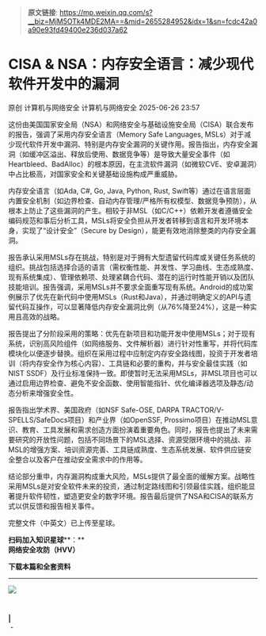 > **原文链接**: https://mp.weixin.qq.com/s?__biz=MjM5OTk4MDE2MA==&mid=2655284952&idx=1&sn=fcdc42a0a90e93fd49400e236d037a62

#  CISA & NSA：内存安全语言：减少现代软件开发中的漏洞  
原创 计算机与网络安全  计算机与网络安全   2025-06-26 23:57  
  
这份由美国国家安全局（NSA）和网络安全与基础设施安全局（CISA）联合发布的报告，强调了采用内存安全语言（Memory Safe Languages, MSLs）对于减少现代软件开发中漏洞、特别是内存安全漏洞的关键作用。报告指出，内存安全漏洞（如缓冲区溢出、释放后使用、数据竞争等）是导致大量安全事件（如Heartbleed、BadAlloc）的根本原因，在主流软件漏洞（如微软CVE、安卓漏洞）中占比极高，对国家安全和关键基础设施构成严重威胁。  
  
内存安全语言（如Ada, C#, Go, Java, Python, Rust, Swift等）通过在语言层面内置安全机制（如边界检查、自动内存管理/严格所有权模型、数据竞争预防），从根本上防止了这些漏洞的产生。相较于非MSL（如C/C++）依赖开发者遵循安全编码规范和事后分析工具，MSLs将安全负担从开发者转移到语言和开发环境本身，实现了“设计安全”（Secure by Design），能更有效地消除整类的内存安全漏洞。  
  
报告承认采用MSLs存在挑战，特别是对于拥有大型遗留代码库或关键任务系统的组织。挑战包括选择合适的语言（需权衡性能、并发性、学习曲线、生态成熟度、现有系统集成）、管理依赖项、处理紧耦合代码、潜在的运行时性能开销以及团队技能培训。报告强调，采用MSLs并不要求全面重写现有系统。Android的成功案例展示了优先在新代码中使用MSLs（Rust和Java），并通过明确定义的API与遗留代码互操作，可以显著降低内存安全漏洞比例（从76%降至24%），这是一种实用且高效的战略。  
  
报告提出了分阶段采用的策略：优先在新项目和功能开发中使用MSLs；对于现有系统，识别高风险组件（如网络服务、文件解析器）进行针对性重写，并将代码库模块化以便逐步替换。组织在采用过程中应制定内存安全路线图，投资于开发者培训（将内存安全作为核心内容）、工具链和必要的重构，并与安全最佳实践（如NIST SSDF）及行业标准保持一致。即使暂时无法采用MSLs，非MSL项目也可以通过启用边界检查、避免不安全函数、使用智能指针、优化编译器选项及静态/动态分析来增强安全性。  
  
报告指出学术界、美国政府（如NSF Safe-OSE, DARPA TRACTOR/V-SPELLS/SafeDocs项目）和产业界（如OpenSSF, Prossimo项目）在推动MSL意识、教育、工具发展和需求创造方面扮演着重要角色。同时，报告也提出了未来需要研究的开放性问题，包括不同场景下的MSL选择、资源受限环境中的挑战、非MSL的增强方案、培训资源完善、工具链成熟度、生态系统发展、软件供应链安全整合以及客户在推动安全需求中的作用等。  
  
结论部分重申，内存漏洞构成重大风险，MSLs提供了最全面的缓解方案。战略性采用MSLs是对安全软件未来的投资，通过制定路线图和引领最佳实践，组织能显著提升软件韧性，塑造更安全的数字环境。报告最后提供了NSA和CISA的联系方式以供反馈和报告相关事件。  
  
完整文件（中英文）已上传至星球。  
  
  
**扫码加入知识星球****：**  
**网络安全攻防（HVV）**  
  
**下载本篇和全套资料**  
  
****  
![](https://mmbiz.qpic.cn/sz_mmbiz_jpg/VcRPEU1K2ocrickwS8jlJmx9dm99x7cetyLS8ib43IBlZ9GpKnpibU4QV0ictAFUD0sudSt5FvXkqhPcfWSU1DgOXA/640?wx_fmt=jpeg "")  

```


```

  
**|**  
 -  
  

